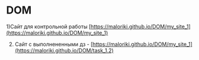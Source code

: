 # DOM
1)Сайт для контрольной работы 
[https://maloriki.github.io/DOM/my_site_1](https://maloriki.github.io/DOM/my_site_1)

2) Сайт с выполнененными дз -
[https://maloriki.github.io/DOM/my_site_1](https://maloriki.github.io/DOM/task_1.2)

